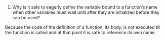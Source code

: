 1. Why is it safe to eagerly define the variable bound to a function’s name when other variables must wait until after they are initialized before they can be used?

Because the code of the definition of a function, its body, is not executed till the function is called and at that point it is safe to reference its own name.
